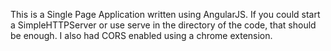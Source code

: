 This is a Single Page Application written using AngularJS. If you could start a SimpleHTTPServer or use serve in the directory of the code, that should be enough. I also had CORS enabled using a chrome extension.

